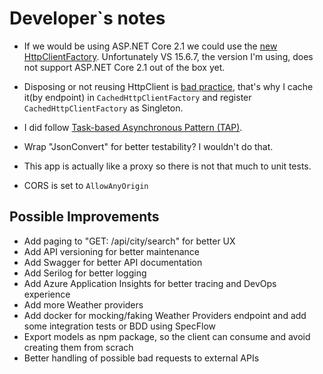 # Developer`s notes

* If we would be using ASP.NET Core 2.1 we could use the [new HttpClientFactory](https://blogs.msdn.microsoft.com/webdev/2018/02/28/asp-net-core-2-1-preview1-introducing-httpclient-factory/).
  Unfortunately VS 15.6.7, the version I'm using, does not support ASP.NET Core 2.1 out of the box yet.

* Disposing or not reusing HttpClient is [bad practice](https://aspnetmonsters.com/2016/08/2016-08-27-httpclientwrong/), that's why I cache it(by endpoint) in `CachedHttpClientFactory` and
  register `CachedHttpClientFactory` as Singleton.

* I did follow [Task-based Asynchronous Pattern (TAP)](https://docs.microsoft.com/en-us/dotnet/standard/asynchronous-programming-patterns/task-based-asynchronous-pattern-tap).

* Wrap "JsonConvert" for better testability? I wouldn't do that.

* This app is actually like a proxy so there is not that much to unit tests.

* CORS is set to `AllowAnyOrigin`

## Possible Improvements

* Add paging to "GET: /api/city/search" for better UX
* Add API versioning for better maintenance
* Add Swagger for better API documentation
* Add Serilog for better logging
* Add Azure Application Insights for better tracing and DevOps experience
* Add more Weather providers
* Add docker for mocking/faking Weather Providers endpoint and add some integration tests or BDD using SpecFlow
* Export models as npm package, so the client can consume and avoid creating them from scrach
* Better handling of possible bad requests to external APIs
